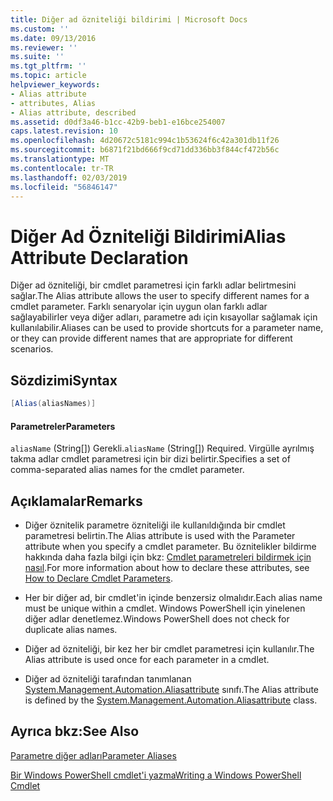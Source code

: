 ```yaml
---
title: Diğer ad özniteliği bildirimi | Microsoft Docs
ms.custom: ''
ms.date: 09/13/2016
ms.reviewer: ''
ms.suite: ''
ms.tgt_pltfrm: ''
ms.topic: article
helpviewer_keywords:
- Alias attribute
- attributes, Alias
- Alias attribute, described
ms.assetid: d0df3a46-b1cc-42b9-beb1-e16bce254007
caps.latest.revision: 10
ms.openlocfilehash: 4d20672c5181c994c1b53624f6c42a301db11f26
ms.sourcegitcommit: b6871f21bd666f9cd71dd336bb3f844cf472b56c
ms.translationtype: MT
ms.contentlocale: tr-TR
ms.lasthandoff: 02/03/2019
ms.locfileid: "56846147"
---
```

# <a name="alias-attribute-declaration"></a><span data-ttu-id="97126-102">Diğer Ad Özniteliği Bildirimi</span><span class="sxs-lookup"><span data-stu-id="97126-102">Alias Attribute Declaration</span></span>

<span data-ttu-id="97126-103">Diğer ad özniteliği, bir cmdlet parametresi için farklı adlar belirtmesini sağlar.</span><span class="sxs-lookup"><span data-stu-id="97126-103">The Alias attribute allows the user to specify different names for a cmdlet parameter.</span></span> <span data-ttu-id="97126-104">Farklı senaryolar için uygun olan farklı adlar sağlayabilirler veya diğer adları, parametre adı için kısayollar sağlamak için kullanılabilir.</span><span class="sxs-lookup"><span data-stu-id="97126-104">Aliases can be used to provide shortcuts for a parameter name, or they can provide different names that are appropriate for different scenarios.</span></span>

## <a name="syntax"></a><span data-ttu-id="97126-105">Sözdizimi</span><span class="sxs-lookup"><span data-stu-id="97126-105">Syntax</span></span>

```csharp
[Alias(aliasNames)]
```

#### <a name="parameters"></a><span data-ttu-id="97126-106">Parametreler</span><span class="sxs-lookup"><span data-stu-id="97126-106">Parameters</span></span>

<span data-ttu-id="97126-107">`aliasName` (String[]) Gerekli.</span><span class="sxs-lookup"><span data-stu-id="97126-107">`aliasName` (String[]) Required.</span></span> <span data-ttu-id="97126-108">Virgülle ayrılmış takma adlar cmdlet parametresi için bir dizi belirtir.</span><span class="sxs-lookup"><span data-stu-id="97126-108">Specifies a set of comma-separated alias names for the cmdlet parameter.</span></span>

## <a name="remarks"></a><span data-ttu-id="97126-109">Açıklamalar</span><span class="sxs-lookup"><span data-stu-id="97126-109">Remarks</span></span>

- <span data-ttu-id="97126-110">Diğer öznitelik parametre özniteliği ile kullanıldığında bir cmdlet parametresi belirtin.</span><span class="sxs-lookup"><span data-stu-id="97126-110">The Alias attribute is used with the Parameter attribute when you specify a cmdlet parameter.</span></span> <span data-ttu-id="97126-111">Bu öznitelikler bildirme hakkında daha fazla bilgi için bkz: [Cmdlet parametreleri bildirmek için nasıl](./how-to-declare-cmdlet-parameters.md).</span><span class="sxs-lookup"><span data-stu-id="97126-111">For more information about how to declare these attributes, see [How to Declare Cmdlet Parameters](./how-to-declare-cmdlet-parameters.md).</span></span>

- <span data-ttu-id="97126-112">Her bir diğer ad, bir cmdlet'in içinde benzersiz olmalıdır.</span><span class="sxs-lookup"><span data-stu-id="97126-112">Each alias name must be unique within a cmdlet.</span></span> <span data-ttu-id="97126-113">Windows PowerShell için yinelenen diğer adlar denetlemez.</span><span class="sxs-lookup"><span data-stu-id="97126-113">Windows PowerShell does not check for duplicate alias names.</span></span>

- <span data-ttu-id="97126-114">Diğer ad özniteliği, bir kez her bir cmdlet parametresi için kullanılır.</span><span class="sxs-lookup"><span data-stu-id="97126-114">The Alias attribute is used once for each parameter in a cmdlet.</span></span>

- <span data-ttu-id="97126-115">Diğer ad özniteliği tarafından tanımlanan [System.Management.Automation.Aliasattribute](/dotnet/api/System.Management.Automation.AliasAttribute) sınıfı.</span><span class="sxs-lookup"><span data-stu-id="97126-115">The Alias attribute is defined by the [System.Management.Automation.Aliasattribute](/dotnet/api/System.Management.Automation.AliasAttribute) class.</span></span>

## <a name="see-also"></a><span data-ttu-id="97126-116">Ayrıca bkz:</span><span class="sxs-lookup"><span data-stu-id="97126-116">See Also</span></span>

[<span data-ttu-id="97126-117">Parametre diğer adları</span><span class="sxs-lookup"><span data-stu-id="97126-117">Parameter Aliases</span></span>](./parameter-aliases.md)

[<span data-ttu-id="97126-118">Bir Windows PowerShell cmdlet'i yazma</span><span class="sxs-lookup"><span data-stu-id="97126-118">Writing a Windows PowerShell Cmdlet</span></span>](./writing-a-windows-powershell-cmdlet.md)
